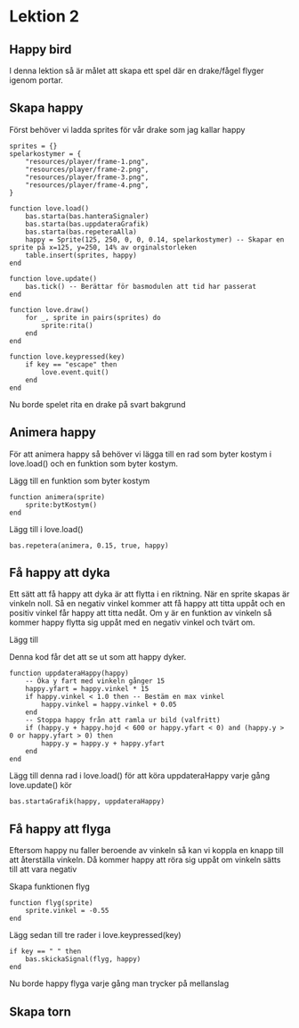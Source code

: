 # Lektion 2

## Happy bird

I denna lektion så är målet att skapa ett spel där en drake/fågel flyger igenom portar.

## Skapa happy

Först behöver vi ladda sprites för vår drake som jag kallar happy

```
sprites = {}
spelarkostymer = {
    "resources/player/frame-1.png",
    "resources/player/frame-2.png",
    "resources/player/frame-3.png",
    "resources/player/frame-4.png",
}

function love.load()
    bas.starta(bas.hanteraSignaler)
    bas.starta(bas.uppdateraGrafik)
    bas.starta(bas.repeteraAlla)
    happy = Sprite(125, 250, 0, 0, 0.14, spelarkostymer) -- Skapar en sprite på x=125, y=250, 14% av orginalstorleken
    table.insert(sprites, happy)
end

function love.update()
    bas.tick() -- Berättar för basmodulen att tid har passerat
end

function love.draw()
    for _, sprite in pairs(sprites) do
        sprite:rita()
    end
end

function love.keypressed(key)
    if key == "escape" then
        love.event.quit()
    end
end
```

Nu borde spelet rita en drake på svart bakgrund

## Animera happy

För att animera happy så behöver vi lägga till en rad som byter kostym i love.load() och en funktion som byter kostym. 

Lägg till en funktion som byter kostym
```
function animera(sprite)
    sprite:bytKostym()
end
```
Lägg till i love.load()
```
bas.repetera(animera, 0.15, true, happy)
```

## Få happy att dyka

Ett sätt att få happy att dyka är att flytta i en riktning. När en sprite skapas är vinkeln noll. Så en negativ vinkel kommer att få happy att titta uppåt och en positiv vinkel får happy att titta nedåt. Om y är en funktion av vinkeln så kommer happy flytta sig uppåt med en negativ vinkel och tvärt om.

Lägg till 

Denna kod får det att se ut som att happy dyker.
```
function uppdateraHappy(happy)
    -- Öka y fart med vinkeln gånger 15
    happy.yfart = happy.vinkel * 15
    if happy.vinkel < 1.0 then -- Bestäm en max vinkel
        happy.vinkel = happy.vinkel + 0.05
    end
    -- Stoppa happy från att ramla ur bild (valfritt)
    if (happy.y + happy.hojd < 600 or happy.yfart < 0) and (happy.y > 0 or happy.yfart > 0) then
        happy.y = happy.y + happy.yfart
    end
end
```
Lägg till denna rad i love.load() för att köra uppdateraHappy varje gång love.update() kör
```
bas.startaGrafik(happy, uppdateraHappy)
```

## Få happy att flyga

Eftersom happy nu faller beroende av vinkeln så kan vi koppla en knapp till att återställa vinkeln. Då kommer happy att röra sig uppåt om vinkeln sätts till att vara negativ

Skapa funktionen flyg
```
function flyg(sprite)
    sprite.vinkel = -0.55
end
```
Lägg sedan till tre rader i love.keypressed(key)
```
if key == " " then
    bas.skickaSignal(flyg, happy)
end
```
Nu borde happy flyga varje gång man trycker på mellanslag

## Skapa torn
